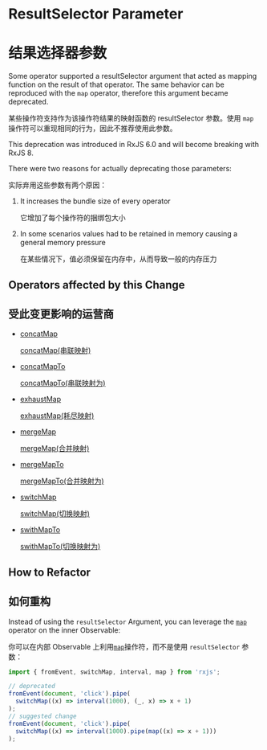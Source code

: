 # ResultSelector Parameter

# 结果选择器参数

Some operator supported a resultSelector argument that acted as mapping function on the result of that operator. The same behavior can be reproduced with the `map` operator, therefore this argument became deprecated.

某些操作符支持作为该操作符结果的映射函数的 resultSelector 参数。使用 `map` 操作符可以重现相同的行为，因此不推荐使用此参数。

<div class="alert is-important">
    <span>
        This deprecation was introduced in RxJS 6.0 and will become breaking with RxJS 8.
    </span>
</div>

There were two reasons for actually deprecating those parameters:

实际弃用这些参数有两个原因：

1. It increases the bundle size of every operator

   它增加了每个操作符的捆绑包大小

2. In some scenarios values had to be retained in memory causing a general memory pressure

   在某些情况下，值必须保留在内存中，从而导致一般的内存压力

## Operators affected by this Change

## 受此变更影响的运营商

- [concatMap](/api/operators/concatMap)

  [concatMap(串联映射)](/api/operators/concatMap)

- [concatMapTo](/api/operators/concatMapTo)

  [concatMapTo(串联映射为)](/api/operators/concatMapTo)

- [exhaustMap](/api/operators/exhaustMap)

  [exhaustMap(耗尽映射)](/api/operators/exhaustMap)

- [mergeMap](/api/operators/mergeMap)

  [mergeMap(合并映射)](/api/operators/mergeMap)

- [mergeMapTo](/api/operators/mergeMapTo)

  [mergeMapTo(合并映射为)](/api/operators/mergeMapTo)

- [switchMap](/api/operators/switchMap)

  [switchMap(切换映射)](/api/operators/switchMap)

- [swithMapTo](/api/operators/swithMapTo)

  [swithMapTo(切换映射为)](/api/operators/swithMapTo)

## How to Refactor

## 如何重构

Instead of using the `resultSelector` Argument, you can leverage the [`map`](/api/operators/map) operator on the inner Observable:

你可以在内部 Observable 上利用[`map`](/api/operators/map)操作符，而不是使用 `resultSelector` 参数：

<!-- prettier-ignore -->

```ts
import { fromEvent, switchMap, interval, map } from 'rxjs';

// deprecated
fromEvent(document, 'click').pipe(
  switchMap((x) => interval(1000), (_, x) => x + 1)
);
// suggested change
fromEvent(document, 'click').pipe(
  switchMap((x) => interval(1000).pipe(map((x) => x + 1)))
);
```
